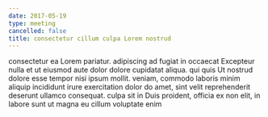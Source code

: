 ```yaml
---
date: 2017-05-19
type: meeting
cancelled: false
title: consectetur cillum culpa Lorem nostrud
---
```

consectetur ea Lorem pariatur. adipiscing ad fugiat in occaecat Excepteur nulla et ut eiusmod aute dolor dolore cupidatat aliqua. qui quis Ut nostrud dolore esse tempor nisi ipsum mollit. veniam, commodo laboris minim aliquip incididunt irure exercitation dolor do amet, sint velit reprehenderit deserunt ullamco consequat. culpa sit in Duis proident, officia ex non elit, in labore sunt ut magna eu cillum voluptate enim